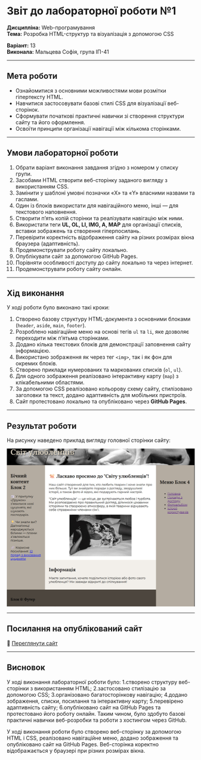 # Звіт до лабораторної роботи №1

**Дисципліна:** Web-програмування  
**Тема:** Розробка HTML-структур та візуалізація з допомогою CSS  

**Варіант:** 13  
**Виконала:** Мальцева Софія, група ІП-41  

---

## Мета роботи
- Ознайомитися з основними можливостями мови розмітки гіпертексту HTML.  
- Навчитися застосовувати базові стилі CSS для візуалізації веб-сторінок.  
- Сформувати початкові практичні навички зі створення структури сайту та його оформлення.  
- Освоїти принципи організації навігації між кількома сторінками.  

---

## Умови лабораторної роботи
1. Обрати варіант виконання завдання згідно з номером у списку групи.  
2. Засобами HTML створити веб-сторінку заданого вигляду з використанням CSS.  
3. Замінити у шаблоні умовні позначки «X» та «Y» власними назвами та гаслами.  
4. Один із блоків використати для навігаційного меню, інші — для текстового наповнення.  
5. Створити п’ять копій сторінки та реалізувати навігацію між ними.  
6. Використати теги **UL, OL, LI, IMG, A, MAP** для організації списків, вставки зображень та створення гіперпосилань.  
7. Перевірити коректність відображення сайту на різних розмірах вікна браузера (адаптивність).  
8. Продемонструвати роботу сайту локально.  
9. Опублікувати сайт за допомогою GitHub Pages.  
10. Порівняти особливості доступу до сайту локально та через інтернет.  
11. Продемонструвати роботу сайту онлайн.  

---

## Хід виконання
У ході роботи було виконано такі кроки:  

1. Створено базову структуру HTML-документа з основними блоками (`header`, `aside`, `main`, `footer`).  
2. Розроблено навігаційне меню на основі тегів `ul` та `li`, яке дозволяє переходити між п’ятьма сторінками.  
3. Додано кілька текстових блоків для демонстрації заповнення сайту інформацією.  
4. Використано зображення як через тег `<img>`, так і як фон для окремих блоків.  
5. Створено приклади нумерованих та маркованих списків (`ol`, `ul`).  
6. Для одного зображення реалізовано інтерактивну карту (`map`) з клікабельними областями.  
7. За допомогою CSS реалізовано кольорову схему сайту, стилізовано заголовки та текст, додано адаптивність для мобільних пристроїв.  
8. Сайт протестовано локально та опубліковано через **GitHub Pages**.  

---

## Результат роботи

На рисунку наведено приклад вигляду головної сторінки сайту:  

![Скріншот виконаної роботи](photo.jpg)

---

## Посилання на опублікований сайт

🔗 [Переглянути сайт](https://weruu.github.io/labaVeb1/)

---

## Висновок

У ході виконання лабораторної роботи було:
1.створено структуру веб-сторінки з використанням HTML;
2.застосовано стилізацію за допомогою CSS;
3.організовано багатосторінкову навігацію;
4.додано зображення, списки, посилання та інтерактивну карту;
5.перевірено адаптивність сайту;
6.опубліковано сайт на GitHub Pages та протестовано його роботу онлайн.
Таким чином, було здобуто базові практичні навички веб-розробки та роботи з хостингом через GitHub.

У ході виконання роботи було створено веб-сторінку за допомогою HTML і
CSS, реалізовано навігаційне меню, додано зображення та опубліковано
сайт на GitHub Pages. Веб-сторінка коректно відображається у браузері
при різних розмірах вікна.

